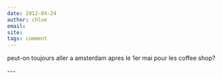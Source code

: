 ```yaml
---
date: 2012-04-24
author: chloe
email: 
site: 
tags: comment
---
```


<p>peut-on toujours aller a amsterdam apres le 1er mai pour les coffee shop? </p>
---